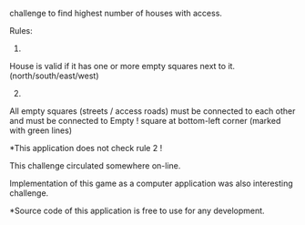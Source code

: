challenge to find highest number of houses with access.

Rules:

1.
House is valid if it has one or more empty squares next to it. (north/south/east/west)

2.
All empty squares (streets / access roads) must be connected to each other 
and must be connected to Empty ! square at bottom-left corner (marked with green lines)

*This application does not check rule 2 !

This challenge circulated somewhere on-line.

Implementation of this game as a computer application was also interesting challenge.

*Source code of this application is free to use for any development.
